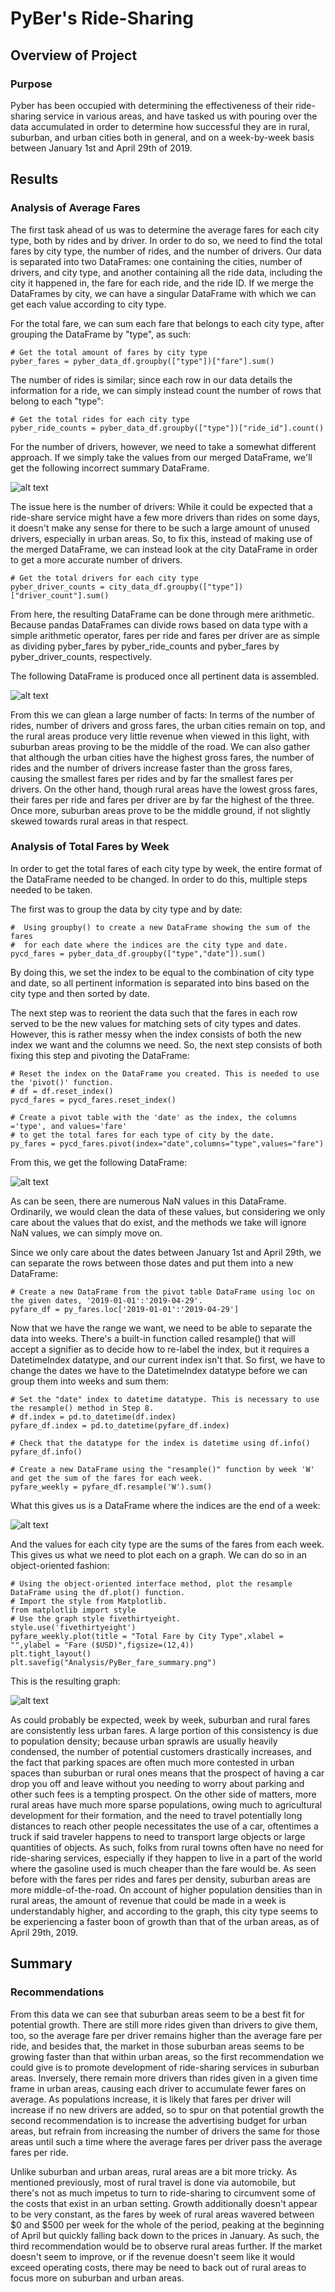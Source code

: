 # PyBer's Ride-Sharing

## Overview of Project

### Purpose

Pyber has been occupied with determining the effectiveness of their ride-sharing service in various areas, and have tasked us with pouring over the data accumulated in order to determine how successful they are in rural, suburban, and urban cities both in general, and on a week-by-week basis between January 1st and April 29th of 2019.

## Results

### Analysis of Average Fares

The first task ahead of us was to determine the average fares for each city type, both by rides and by driver. In order to do so, we need to find the total fares by city type, the number of rides, and the number of drivers. Our data is separated into two DataFrames: one containing the cities, number of drivers, and city type, and another containing all the ride data, including the city it happened in, the fare for each ride, and the ride ID. If we merge the DataFrames by city, we can have a singular DataFrame with which we can get each value according to city type.

For the total fare, we can sum each fare that belongs to each city type, after grouping the DataFrame by "type", as such:
```
# Get the total amount of fares by city type
pyber_fares = pyber_data_df.groupby(["type"])["fare"].sum()
```

The number of rides is similar; since each row in our data details the information for a ride, we can simply instead count the number of rows that belong to each "type":
```
# Get the total rides for each city type
pyber_ride_counts = pyber_data_df.groupby(["type"])["ride_id"].count()
```
 
For the number of drivers, however, we need to take a somewhat different approach. If we simply take the values from our merged DataFrame, we'll get the following incorrect summary DataFrame.

![alt text](https://raw.githubusercontent.com/SirNancyTheNegative/PyBer_Analysis/main/Analysis/PyBer_Ave_summary.png "The DataFrame when we pull from the merged data")

The issue here is the number of drivers: While it could be expected that a ride-share service might have a few more drivers than rides on some days, it doesn't make any sense for there to be such a large amount of unused drivers, especially in urban areas. So, to fix this, instead of making use of the merged DataFrame, we can instead look at the city DataFrame in order to get a more accurate number of drivers.
```
# Get the total drivers for each city type
pyber_driver_counts = city_data_df.groupby(["type"])["driver_count"].sum()
```

From here, the resulting DataFrame can be done through mere arithmetic. Because pandas DataFrames can divide rows based on data type with a simple arithmetic operator, fares per ride and fares per driver are as simple as dividing pyber_fares by pyber_ride_counts and pyber_fares by pyber_driver_counts, respectively.

The following DataFrame is produced once all pertinent data is assembled.

![alt text](https://raw.githubusercontent.com/SirNancyTheNegative/PyBer_Analysis/main/Analysis/Pyber_RealAve_summary.png "The DataFrame with the correct values.")

From this we can glean a large number of facts: In terms of the number of rides, number of drivers and gross fares, the urban cities remain on top, and the rural areas produce very little revenue when viewed in this light, with suburban areas proving to be the middle of the road. We can also gather that although the urban cities have the highest gross fares, the number of rides and the number of drivers increase faster than the gross fares, causing the smallest fares per rides and by far the smallest fares per drivers. On the other hand, though rural areas have the lowest gross fares, their fares per ride and fares per driver are by far the highest of the three. Once more, suburban areas prove to be the middle ground, if not slightly skewed towards rural areas in that respect.

### Analysis of Total Fares by Week

In order to get the total fares of each city type by week, the entire format of the DataFrame needed to be changed. In order to do this, multiple steps needed to be taken.

The first was to group the data by city type and by date:
```
#  Using groupby() to create a new DataFrame showing the sum of the fares 
#  for each date where the indices are the city type and date.
pycd_fares = pyber_data_df.groupby(["type","date"]).sum()
```

By doing this, we set the index to be equal to the combination of city type and date, so all pertinent information is separated into bins based on the city type and then sorted by date.

The next step was to reorient the data such that the fares in each row served to be the new values for matching sets of city types and dates. However, this is rather messy when the index consists of both the new index we want and the columns we need. So, the next step consists of both fixing this step and pivoting the DataFrame:
```
# Reset the index on the DataFrame you created. This is needed to use the 'pivot()' function.
# df = df.reset_index()
pycd_fares = pycd_fares.reset_index()

# Create a pivot table with the 'date' as the index, the columns ='type', and values='fare' 
# to get the total fares for each type of city by the date. 
py_fares = pycd_fares.pivot(index="date",columns="type",values="fare")
```

From this, we get the following DataFrame:

![alt text](https://raw.githubusercontent.com/SirNancyTheNegative/PyBer_Analysis/main/Analysis/PyBer_Weekly_Pivot.png "") 

As can be seen, there are numerous NaN values in this DataFrame. Ordinarily, we would clean the data of these values, but considering we only care about the values that do exist, and the methods we take will ignore NaN values, we can simply move on.

Since we only care about the dates between January 1st and April 29th, we can separate the rows between those dates and put them into a new DataFrame:
```
# Create a new DataFrame from the pivot table DataFrame using loc on the given dates, '2019-01-01':'2019-04-29'.
pyfare_df = py_fares.loc['2019-01-01':'2019-04-29']
```

Now that we have the range we want, we need to be able to separate the data into weeks. There's a built-in function called resample() that will accept a signifier as to decide how to re-label the index, but it requires a DatetimeIndex datatype, and our current index isn't that. So first, we have to change the dates we have to the DatetimeIndex datatype before we can group them into weeks and sum them:
```
# Set the "date" index to datetime datatype. This is necessary to use the resample() method in Step 8.
# df.index = pd.to_datetime(df.index)
pyfare_df.index = pd.to_datetime(pyfare_df.index)

# Check that the datatype for the index is datetime using df.info()
pyfare_df.info()

# Create a new DataFrame using the "resample()" function by week 'W' and get the sum of the fares for each week.
pyfare_weekly = pyfare_df.resample('W').sum()
```

What this gives us is a DataFrame where the indices are the end of a week:

![alt text](https://raw.githubusercontent.com/SirNancyTheNegative/PyBer_Analysis/main/Analysis/PyBer_Resampled.png "")

And the values for each city type are the sums of the fares from each week. This gives us what we need to plot each on a graph. We can do so in an object-oriented fashion:
```
# Using the object-oriented interface method, plot the resample DataFrame using the df.plot() function. 
# Import the style from Matplotlib.
from matplotlib import style
# Use the graph style fivethirtyeight.
style.use('fivethirtyeight')
pyfare_weekly.plot(title = "Total Fare by City Type",xlabel = "",ylabel = "Fare ($USD)",figsize=(12,4))
plt.tight_layout()
plt.savefig("Analysis/PyBer_fare_summary.png")
```
This is the resulting graph:

![alt text](https://raw.githubusercontent.com/SirNancyTheNegative/PyBer_Analysis/main/Analysis/PyBer_fare_summary.png "")

As could probably be expected, week by week, suburban and rural fares are consistently less urban fares. A large portion of this consistency is due to population density; because urban sprawls are usually heavily condensed, the number of potential customers drastically increases, and the fact that parking spaces are often much more contested in urban spaces than suburban or rural ones means that the prospect of having a car drop you off and leave without you needing to worry about parking and other such fees is a tempting prospect. On the other side of matters, more rural areas have much more sparse populations, owing much to agricultural development for their formation, and the need to travel potentially long distances to reach other people necessitates the use of a car, oftentimes a truck if said traveler happens to need to transport large objects or large quantities of objects. As such, folks from rural towns often have no need for ride-sharing services, especially if they happen to live in a part of the world where the gasoline used is much cheaper than the fare would be. As seen before with the fares per rides and fares per density, suburban areas are more middle-of-the-road. On account of higher population densities than in rural areas, the amount of revenue that could be made in a week is understandably higher, and according to the graph, this city type seems to be experiencing a faster boon of growth than that of the urban areas, as of April 29th, 2019.

## Summary

### Recommendations

From this data we can see that suburban areas seem to be a best fit for potential growth. There are still more rides given than drivers to give them, too, so the average fare per driver remains higher than the average fare per ride, and besides that, the market in those suburban areas seems to be growing faster than that within urban areas, so the first recommendation we could give is to promote development of ride-sharing services in suburban areas. Inversely, there remain more drivers than rides given in a given time frame in urban areas, causing each driver to accumulate fewer fares on average. As populations increase, it is likely that fares per driver will increase if no new drivers are added, so to spur on that potential growth the second recommendation is to increase the advertising budget for urban areas, but refrain from increasing the number of drivers the same for those areas until such a time where the average fares per driver pass the average fares per ride.

Unlike suburban and urban areas, rural areas are a bit more tricky. As mentioned previously, most of rural travel is done via automobile, but there's not as much impetus to turn to ride-sharing to circumvent some of the costs that exist in an urban setting. Growth additionally doesn't appear to be very constant, as the fares by week of rural areas wavered between $0 and $500 per week for the whole of the period, peaking at the beginning of April but quickly falling back down to the prices in January. As such, the third recommendation would be to observe rural areas further. If the market doesn't seem to improve, or if the revenue doesn't seem like it would exceed operating costs, there may be need to back out of rural areas to focus more on suburban and urban areas.
